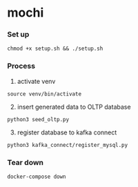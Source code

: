 # mochi

### Set up

```
chmod +x setup.sh && ./setup.sh
```

### Process
1. activate venv

```
source venv/bin/activate
```

2. insert generated data to OLTP database
   
```
python3 seed_oltp.py
``` 

3. register database to kafka connect

```
python3 kafka_connect/register_mysql.py
```

### Tear down

```
docker-compose down
```
